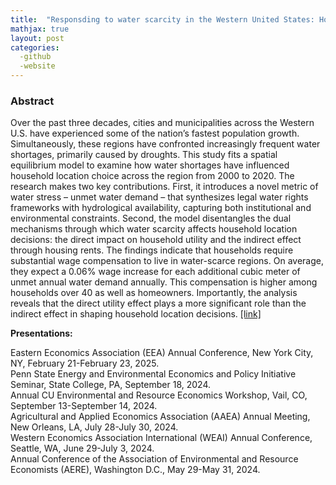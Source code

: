 ```yaml
---
title:  "Responsding to water scarcity in the Western United States: Household location choice and housing market feedbacks (Job market paper)"
mathjax: true
layout: post
categories: 
  -github
  -website
---
```


### Abstract
Over the past three decades, cities and municipalities across the Western U.S. have experienced some of the nation’s fastest population growth. Simultaneously, these regions have confronted increasingly frequent water shortages, primarily caused by droughts. This study fits a spatial equilibrium model to examine how water shortages have influenced household location choice across the region from 2000 to 2020. The research makes two key contributions. First, it introduces a novel metric of water stress – unmet water demand – that synthesizes legal water rights frameworks with hydrological availability, capturing both institutional and environmental constraints. Second, the model disentangles the dual mechanisms through which water scarcity affects household location decisions: the direct impact on household utility and the indirect effect through housing rents. The findings indicate that households require substantial wage compensation to live in water-scarce regions. On average, they expect a 0.06% wage increase for each additional cubic meter of unmet annual water demand annually. This compensation is higher among households over 40 as well as homeowners. Importantly, the analysis reveals that the direct utility effect plays a more significant role than the indirect effect in shaping household location decisions. [[link]](https://drive.google.com/file/d/1NWSX5Cs8RDONyLdpnox8jamZAqxofzP8/view?usp=drive_link)

**Presentations:**   

Eastern Economics Association (EEA) Annual Conference, New York City, NY, February 21-February 23, 2025.   
Penn State Energy and Environmental Economics and Policy Initiative Seminar, State College, PA, September 18, 2024.  
Annual CU Environmental and Resource Economics Workshop, Vail, CO, September 13-September 14, 2024.  
Agricultural and Applied Economics Association (AAEA) Annual Meeting, New Orleans, LA, July 28-July 30, 2024.  
Western Economics Association International (WEAI) Annual Conference, Seattle, WA, June 29-July 3, 2024.  
Annual Conference of the Association of Environmental and Resource Economists (AERE), Washington D.C., May 29-May 31, 2024.  
  
  
